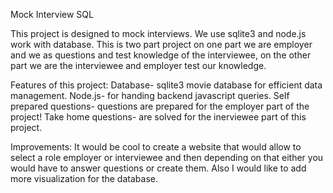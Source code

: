 Mock Interview SQL

This project is designed to mock interviews. We use sqlite3 and node.js work with database. This is two part project on one part we are employer and we as questions and test knowledge of the interviewee, on the other part we are the interviewee and employer test our knowledge.

Features of this project:
Database- sqlite3 movie database for efficient data management.
Node.js- for handing backend javascript queries.
Self prepared questions- questions are prepared for the employer part of the project!
Take home questions- are solved for the inerviewee part of this project.

Improvements:
It would be cool to create a website that would allow to select a role employer or interviewee and then depending on that either you would have to answer questions or create them. Also I would like to add more visualization for the database.

